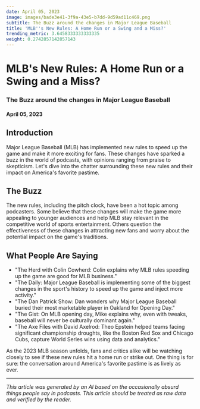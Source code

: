 ```yaml
---
date: April 05, 2023
image: images/bade3e41-3f9a-43e5-b7dd-9d59ad11c469.png
subtitle: The Buzz around the changes in Major League Baseball
title: 'MLB''s New Rules: A Home Run or a Swing and a Miss?'
trending_metric: 3.6458333333333335
weight: 0.2742857142857143
---
```

# MLB's New Rules: A Home Run or a Swing and a Miss?
### The Buzz around the changes in Major League Baseball
#### April 05, 2023
## Introduction
Major League Baseball (MLB) has implemented new rules to speed up the game and make it more exciting for fans. These changes have sparked a buzz in the world of podcasts, with opinions ranging from praise to skepticism. Let's dive into the chatter surrounding these new rules and their impact on America's favorite pastime.

## The Buzz
The new rules, including the pitch clock, have been a hot topic among podcasters. Some believe that these changes will make the game more appealing to younger audiences and help MLB stay relevant in the competitive world of sports entertainment. Others question the effectiveness of these changes in attracting new fans and worry about the potential impact on the game's traditions.

## What People Are Saying
- "The Herd with Colin Cowherd: Colin explains why MLB rules speeding up the game are good for MLB business."
- "The Daily: Major League Baseball is implementing some of the biggest changes in the sport's history to speed up the game and inject more activity."
- "The Dan Patrick Show: Dan wonders why Major League Baseball buried their most marketable player in Oakland for Opening Day."
- "The Gist: On MLB opening day, Mike explains why, even with tweaks, baseball will never be culturally dominant again."
- "The Axe Files with David Axelrod: Theo Epstein helped teams facing significant championship droughts, like the Boston Red Sox and Chicago Cubs, capture World Series wins using data and analytics."

As the 2023 MLB season unfolds, fans and critics alike will be watching closely to see if these new rules hit a home run or strike out. One thing is for sure: the conversation around America's favorite pastime is as lively as ever.

 --- 

*This article was generated by an AI based on the occasionally absurd things people say in podcasts. This article should be treated as raw data and verified by the reader.*